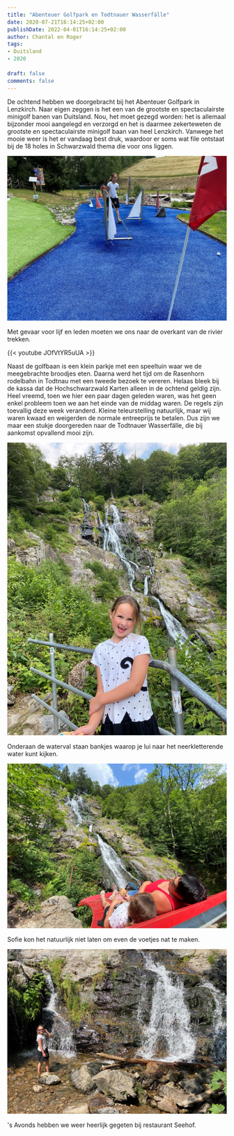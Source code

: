 ```yaml
---
title: "Abenteuer Golfpark en Todtnauer Wasserfälle"
date: 2020-07-21T16:14:25+02:00
publishDate: 2022-04-01T16:14:25+02:00
author: Chantal en Roger
tags:
- Duitsland
- 2020

draft: false
comments: false
---
```


De ochtend hebben we doorgebracht bij het Abenteuer Golfpark in Lenzkirch. Naar eigen zeggen is het een van de grootste en spectaculairste minigolf banen van Duitsland. Nou, het moet gezegd worden: het is allemaal bijzonder mooi aangelegd en verzorgd en het is daarmee zekerteweten de grootste en spectaculairste minigolf baan van heel Lenzkirch. Vanwege het mooie weer is het er vandaag best druk, waardoor er soms wat file ontstaat bij de 18 holes in Schwarzwald thema die voor ons liggen.

![Abenteuer Golfpark](./images/IMG_7971.jpg)

Met gevaar voor lijf en leden moeten we ons naar de overkant van de rivier trekken.

{{< youtube JOfVtYR5uUA >}}

Naast de golfbaan is een klein parkje met een speeltuin waar we de meegebrachte broodjes eten. Daarna werd het tijd om de Rasenhorn rodelbahn in Todtnau met een tweede bezoek te vereren. Helaas bleek bij de kassa dat de Hochschwarzwald Karten alleen in de ochtend geldig zijn. Heel vreemd, toen we hier een paar dagen geleden waren, was het geen enkel probleem toen we aan het einde van de middag waren. De regels zijn toevallig deze week veranderd. Kleine teleurstelling natuurlijk, maar wij waren kwaad en weigerden de normale entreeprijs te betalen. Dus zijn we maar een stukje doorgereden naar de Todtnauer Wasserfälle, die bij aankomst opvallend mooi zijn.

![Todtnauer Wasserfälle](./images/IMG_7976.jpg)

Onderaan de waterval staan bankjes waarop je lui naar het neerkletterende water kunt kijken.

![Todtnauer Wasserfälle](./images/IMG_7982.jpg)

Sofie kon het natuurlijk niet laten om even de voetjes nat te maken.

![Todtnauer Wasserfälle](./images/IMG_7985.jpg)

's Avonds hebben we weer heerlijk gegeten bij restaurant Seehof.
